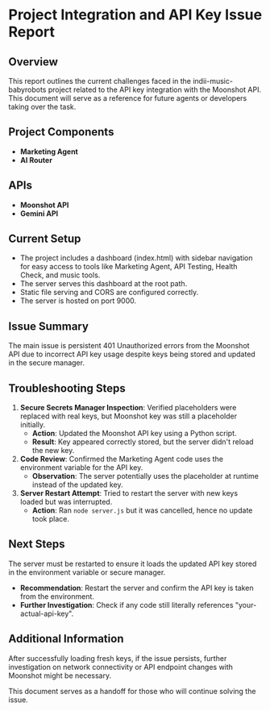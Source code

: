 # Project Integration and API Key Issue Report

## Overview

This report outlines the current challenges faced in the indii-music-babyrobots project related to the API key integration with the Moonshot API. This document will serve as a reference for future agents or developers taking over the task.

## Project Components
- **Marketing Agent**
- **AI Router**

## APIs
- **Moonshot API**
- **Gemini API**

## Current Setup
- The project includes a dashboard (index.html) with sidebar navigation for easy access to tools like Marketing Agent, API Testing, Health Check, and music tools.
- The server serves this dashboard at the root path.
- Static file serving and CORS are configured correctly.
- The server is hosted on port 9000.

## Issue Summary
The main issue is persistent 401 Unauthorized errors from the Moonshot API due to incorrect API key usage despite keys being stored and updated in the secure manager.

## Troubleshooting Steps
1. **Secure Secrets Manager Inspection**: Verified placeholders were replaced with real keys, but Moonshot key was still a placeholder initially.
   - **Action**: Updated the Moonshot API key using a Python script.
   - **Result**: Key appeared correctly stored, but the server didn't reload the new key.
2. **Code Review**: Confirmed the Marketing Agent code uses the environment variable for the API key.
   - **Observation**: The server potentially uses the placeholder at runtime instead of the updated key.
3. **Server Restart Attempt**: Tried to restart the server with new keys loaded but was interrupted.
   - **Action**: Ran `node server.js` but it was cancelled, hence no update took place.

## Next Steps
The server must be restarted to ensure it loads the updated API key stored in the environment variable or secure manager.
- **Recommendation**: Restart the server and confirm the API key is taken from the environment.
- **Further Investigation**: Check if any code still literally references "your-actual-api-key".

## Additional Information
After successfully loading fresh keys, if the issue persists, further investigation on network connectivity or API endpoint changes with Moonshot might be necessary.

This document serves as a handoff for those who will continue solving the issue.
